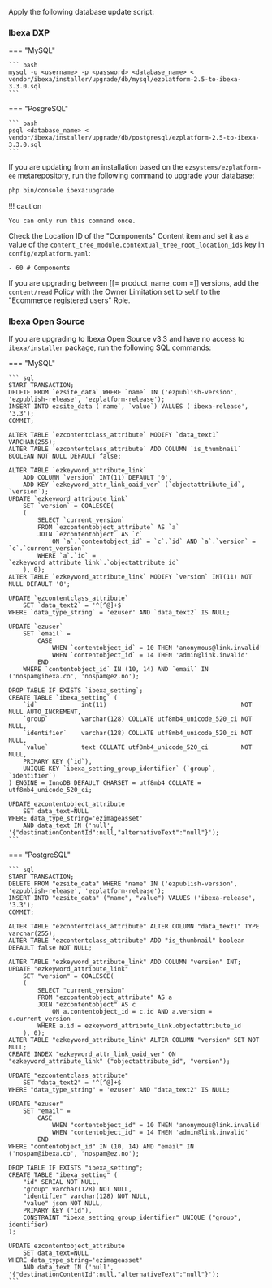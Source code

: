 Apply the following database update script:

### Ibexa DXP

=== "MySQL"

    ``` bash
    mysql -u <username> -p <password> <database_name> < vendor/ibexa/installer/upgrade/db/mysql/ezplatform-2.5-to-ibexa-3.3.0.sql
    ```

=== "PosgreSQL"

    ``` bash
    psql <database_name> < vendor/ibexa/installer/upgrade/db/postgresql/ezplatform-2.5-to-ibexa-3.3.0.sql
    ```

If you are updating from an installation based on the `ezsystems/ezplatform-ee` metarepository,
run the following command to upgrade your database:

``` bash
php bin/console ibexa:upgrade
```

!!! caution

    You can only run this command once.

Check the Location ID of the "Components" Content item and set it as a value of the `content_tree_module.contextual_tree_root_location_ids` key in `config/ezplatform.yaml`:

```
- 60 # Components
```

If you are upgrading between [[= product_name_com =]] versions,
add the `content/read` Policy with the Owner Limitation set to `self` to the "Ecommerce registered users" Role.

### Ibexa Open Source

If you are upgrading to Ibexa Open Source v3.3 and have no access to `ibexa/installer` package, run the following SQL commands:

=== "MySQL"

    ``` sql
    START TRANSACTION;
    DELETE FROM `ezsite_data` WHERE `name` IN ('ezpublish-version', 'ezpublish-release', 'ezplatform-release');
    INSERT INTO ezsite_data (`name`, `value`) VALUES ('ibexa-release', '3.3');
    COMMIT;

    ALTER TABLE `ezcontentclass_attribute` MODIFY `data_text1` VARCHAR(255);
    ALTER TABLE `ezcontentclass_attribute` ADD COLUMN `is_thumbnail` BOOLEAN NOT NULL DEFAULT false;

    ALTER TABLE `ezkeyword_attribute_link`
        ADD COLUMN `version` INT(11) DEFAULT '0',
        ADD KEY `ezkeyword_attr_link_oaid_ver` (`objectattribute_id`, `version`);
    UPDATE `ezkeyword_attribute_link`
        SET `version` = COALESCE(
        (
            SELECT `current_version`
            FROM `ezcontentobject_attribute` AS `a`
            JOIN `ezcontentobject` AS `c`
                ON `a`.`contentobject_id` = `c`.`id` AND `a`.`version` = `c`.`current_version`
            WHERE `a`.`id` = `ezkeyword_attribute_link`.`objectattribute_id`
        ), 0);
    ALTER TABLE `ezkeyword_attribute_link` MODIFY `version` INT(11) NOT NULL DEFAULT '0';

    UPDATE `ezcontentclass_attribute`
        SET `data_text2` = '^[^@]+$'
    WHERE `data_type_string` = 'ezuser' AND `data_text2` IS NULL;

    UPDATE `ezuser`
        SET `email` =
            CASE
                WHEN `contentobject_id` = 10 THEN 'anonymous@link.invalid'
                WHEN `contentobject_id` = 14 THEN 'admin@link.invalid'
            END
        WHERE `contentobject_id` IN (10, 14) AND `email` IN ('nospam@ibexa.co', 'nospam@ez.no');

    DROP TABLE IF EXISTS `ibexa_setting`;
    CREATE TABLE `ibexa_setting` (
        `id`            int(11)                                     NOT NULL AUTO_INCREMENT,
        `group`         varchar(128) COLLATE utf8mb4_unicode_520_ci NOT NULL,
        `identifier`    varchar(128) COLLATE utf8mb4_unicode_520_ci NOT NULL,
        `value`         text COLLATE utf8mb4_unicode_520_ci         NOT NULL,
        PRIMARY KEY (`id`),
        UNIQUE KEY `ibexa_setting_group_identifier` (`group`, `identifier`)
    ) ENGINE = InnoDB DEFAULT CHARSET = utf8mb4 COLLATE = utf8mb4_unicode_520_ci;

    UPDATE ezcontentobject_attribute
        SET data_text=NULL
    WHERE data_type_string='ezimageasset'
        AND data_text IN ('null', '{"destinationContentId":null,"alternativeText":"null"}');
    ```

=== "PostgreSQL"

    ``` sql
    START TRANSACTION;
    DELETE FROM "ezsite_data" WHERE "name" IN ('ezpublish-version', 'ezpublish-release', 'ezplatform-release');
    INSERT INTO "ezsite_data" ("name", "value") VALUES ('ibexa-release', '3.3');
    COMMIT;

    ALTER TABLE "ezcontentclass_attribute" ALTER COLUMN "data_text1" TYPE varchar(255);
    ALTER TABLE "ezcontentclass_attribute" ADD "is_thumbnail" boolean DEFAULT false NOT NULL;

    ALTER TABLE "ezkeyword_attribute_link" ADD COLUMN "version" INT;
    UPDATE "ezkeyword_attribute_link"
        SET "version" = COALESCE(
        (
            SELECT "current_version"
            FROM "ezcontentobject_attribute" AS a
            JOIN "ezcontentobject" AS c
                ON a.contentobject_id = c.id AND a.version = c.current_version
            WHERE a.id = ezkeyword_attribute_link.objectattribute_id
        ), 0);
    ALTER TABLE "ezkeyword_attribute_link" ALTER COLUMN "version" SET NOT NULL;
    CREATE INDEX "ezkeyword_attr_link_oaid_ver" ON "ezkeyword_attribute_link" ("objectattribute_id", "version");

    UPDATE "ezcontentclass_attribute"
        SET "data_text2" = '^[^@]+$'
    WHERE "data_type_string" = 'ezuser' AND "data_text2" IS NULL;

    UPDATE "ezuser"
        SET "email" =
            CASE
                WHEN "contentobject_id" = 10 THEN 'anonymous@link.invalid'
                WHEN "contentobject_id" = 14 THEN 'admin@link.invalid'
            END
    WHERE "contentobject_id" IN (10, 14) AND "email" IN ('nospam@ibexa.co', 'nospam@ez.no');

    DROP TABLE IF EXISTS "ibexa_setting";
    CREATE TABLE "ibexa_setting" (
        "id" SERIAL NOT NULL,
        "group" varchar(128) NOT NULL,
        "identifier" varchar(128) NOT NULL,
        "value" json NOT NULL,
        PRIMARY KEY ("id"),
        CONSTRAINT "ibexa_setting_group_identifier" UNIQUE ("group", identifier)
    );

    UPDATE ezcontentobject_attribute
        SET data_text=NULL
    WHERE data_type_string='ezimageasset'
        AND data_text IN ('null', '{"destinationContentId":null,"alternativeText":"null"}');
    ```
